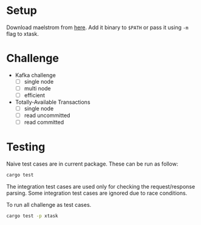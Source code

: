 # Setup

Download maelstrom from [here](https://github.com/jepsen-io/maelstrom/releases).
Add it binary to `$PATH` or pass it using `-m` flag to xtask.

# Challenge

- Kafka challenge
  - [ ] single node
  - [ ] multi node
  - [ ] efficient
- Totally-Available Transactions
  - [ ] single node
  - [ ] read uncommitted
  - [ ] read committed

# Testing

Naive test cases are in current package.
These can be run as follow:

```bash
cargo test
```

The integration test cases are used only for checking the request/response parsing.
Some integration test cases are ignored due to race conditions.

To run all challenge as test cases.
```bash
cargo test -p xtask
```
